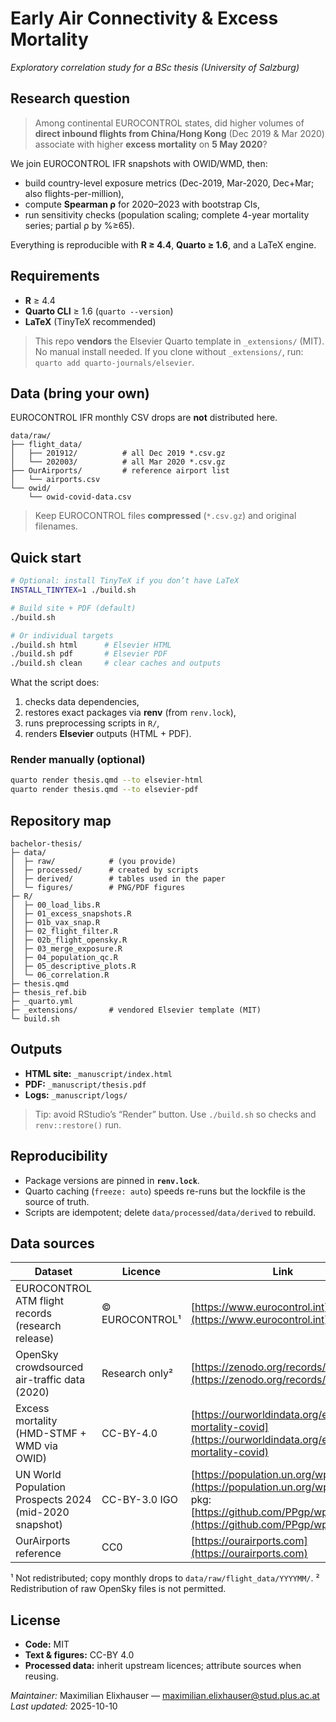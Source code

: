 # Early Air Connectivity & Excess Mortality

*Exploratory correlation study for a BSc thesis (University of Salzburg)*

## Research question

> Among continental EUROCONTROL states, did higher volumes of **direct inbound flights from China/Hong Kong** (Dec 2019 & Mar 2020) associate with higher **excess mortality** on **5 May 2020**?

We join EUROCONTROL IFR snapshots with OWID/WMD, then:

* build country-level exposure metrics (Dec-2019, Mar-2020, Dec+Mar; also flights-per-million),
* compute **Spearman ρ** for 2020–2023 with bootstrap CIs,
* run sensitivity checks (population scaling; complete 4-year mortality series; partial ρ by %≥65).

Everything is reproducible with **R ≥ 4.4**, **Quarto ≥ 1.6**, and a LaTeX engine.

## Requirements

* **R** ≥ 4.4
* **Quarto CLI** ≥ 1.6 (`quarto --version`)
* **LaTeX** (TinyTeX recommended)

> This repo **vendors** the Elsevier Quarto template in `_extensions/` (MIT). No manual install needed.
> If you clone without `_extensions/`, run: `quarto add quarto-journals/elsevier`.

## Data (bring your own)

EUROCONTROL IFR monthly CSV drops are **not** distributed here.

```
data/raw/
├── flight_data/
│   ├── 201912/          # all Dec 2019 *.csv.gz
│   └── 202003/          # all Mar 2020 *.csv.gz
├── OurAirports/         # reference airport list
│   └── airports.csv
└── owid/
    └── owid-covid-data.csv
```

> Keep EUROCONTROL files **compressed** (`*.csv.gz`) and original filenames.

## Quick start

```bash
# Optional: install TinyTeX if you don’t have LaTeX
INSTALL_TINYTEX=1 ./build.sh

# Build site + PDF (default)
./build.sh

# Or individual targets
./build.sh html      # Elsevier HTML
./build.sh pdf       # Elsevier PDF
./build.sh clean     # clear caches and outputs
```

What the script does:

1. checks data dependencies,
2. restores exact packages via **renv** (from `renv.lock`),
3. runs preprocessing scripts in `R/`,
4. renders **Elsevier** outputs (HTML + PDF).

### Render manually (optional)

```bash
quarto render thesis.qmd --to elsevier-html
quarto render thesis.qmd --to elsevier-pdf
```

## Repository map

```
bachelor-thesis/
├─ data/
│  ├─ raw/            # (you provide)
│  ├─ processed/      # created by scripts
│  ├─ derived/        # tables used in the paper
│  └─ figures/        # PNG/PDF figures
├─ R/
│  ├─ 00_load_libs.R
│  ├─ 01_excess_snapshots.R
│  ├─ 01b_vax_snap.R
│  ├─ 02_flight_filter.R
│  ├─ 02b_flight_opensky.R
│  ├─ 03_merge_exposure.R
│  ├─ 04_population_qc.R
│  ├─ 05_descriptive_plots.R
│  └─ 06_correlation.R
├─ thesis.qmd
├─ thesis_ref.bib
├─ _quarto.yml
├─ _extensions/       # vendored Elsevier template (MIT)
└─ build.sh
```

## Outputs

* **HTML site:** `_manuscript/index.html`
* **PDF:** `_manuscript/thesis.pdf`
* **Logs:** `_manuscript/logs/`

> Tip: avoid RStudio’s “Render” button. Use `./build.sh` so checks and `renv::restore()` run.

## Reproducibility

* Package versions are pinned in **`renv.lock`**.
* Quarto caching (`freeze: auto`) speeds re-runs but the lockfile is the source of truth.
* Scripts are idempotent; delete `data/processed`/`data/derived` to rebuild.

## Data sources

| Dataset                                                | Licence        | Link                                                                                                                                         |
| ------------------------------------------------------ | -------------- | -------------------------------------------------------------------------------------------------------------------------------------------- |
| EUROCONTROL ATM flight records (research release)      | © EUROCONTROL¹ | [https://www.eurocontrol.int](https://www.eurocontrol.int)                                                                                   |
| OpenSky crowdsourced air-traffic data (2020)           | Research only² | [https://zenodo.org/records/7923702](https://zenodo.org/records/7923702)                                                                     |
| Excess mortality (HMD-STMF + WMD via OWID)             | CC-BY-4.0      | [https://ourworldindata.org/excess-mortality-covid](https://ourworldindata.org/excess-mortality-covid)                                       |
| UN World Population Prospects 2024 (mid-2020 snapshot) | CC-BY-3.0 IGO  | [https://population.un.org/wpp/](https://population.un.org/wpp/) (R pkg: [https://github.com/PPgp/wpp2024](https://github.com/PPgp/wpp2024)) |
| OurAirports reference                                  | CC0            | [https://ourairports.com](https://ourairports.com)                                                                                           |

¹ Not redistributed; copy monthly drops to `data/raw/flight_data/YYYYMM/`.
² Redistribution of raw OpenSky files is not permitted.

## License

* **Code:** MIT
* **Text & figures:** CC-BY 4.0
* **Processed data:** inherit upstream licences; attribute sources when reusing.

*Maintainer:* Maximilian Elixhauser — [maximilian.elixhauser@stud.plus.ac.at](mailto:maximilian.elixhauser@stud.plus.ac.at)
*Last updated:* 2025-10-10